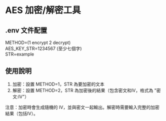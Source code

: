 # AES 加密/解密工具

## .env 文件配置
METHOD=(1 encrypt 2 decrypt)<br>
AES_KEY_STR=1234567 (至少七個字)<br>
STR=example<br>

## 使用說明
1. 加密：設置 METHOD=1，STR 為要加密的文本
2. 解密：設置 METHOD=2，STR 為加密後的結果（包含密文和IV，格式為 "密文:IV"）

注意：加密時會生成隨機的 IV，並與密文一起輸出。解密時需要輸入完整的加密結果（包括IV）。